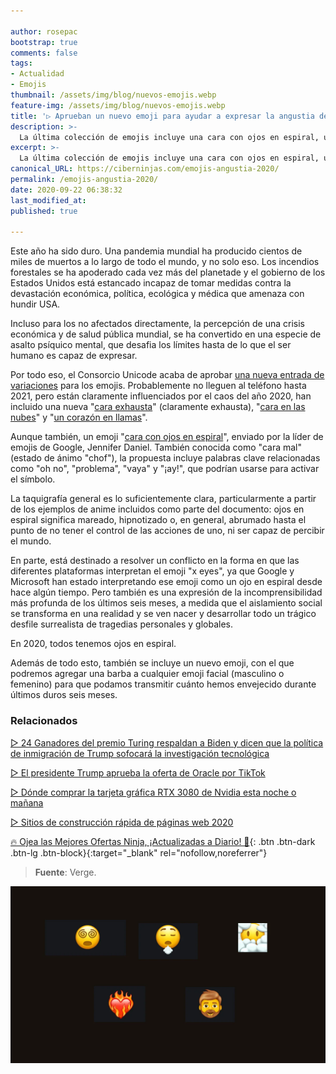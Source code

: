 ```yaml
---

author: rosepac
bootstrap: true
comments: false
tags:
- Actualidad
- Emojis
thumbnail: /assets/img/blog/nuevos-emojis.webp
feature-img: /assets/img/blog/nuevos-emojis.webp
title: '▷ Aprueban un nuevo emoji para ayudar a expresar la angustia del año 2020'
description: >-
  La última colección de emojis incluye una cara con ojos en espiral, un corazón en llamas y barbas disponibles para todas las caras (masculinas o femeninas), que expresan el profundo agotamiento psíquico de 2020.
excerpt: >-
  La última colección de emojis incluye una cara con ojos en espiral, un corazón en llamas y barbas disponibles para todas las caras (masculinas o femeninas), que expresan el profundo agotamiento psíquico de 2020.
canonical_URL: https://ciberninjas.com/emojis-angustia-2020/
permalink: /emojis-angustia-2020/
date: 2020-09-22 06:38:32
last_modified_at: 
published: true

---
```


Este año ha sido duro. Una pandemia mundial ha producido cientos de miles de muertos a lo largo de todo el mundo, y no solo eso. Los incendios forestales se ha apoderado cada vez más del planetade y el gobierno de los Estados Unidos está estancado incapaz de tomar medidas contra la devastación económica, política, ecológica y médica que amenaza con hundir USA.

Incluso para los no afectados directamente, la percepción de una crisis económica y de salud pública mundial, se ha convertido en una especie de asalto psíquico mental, que desafia los límites hasta de lo que el ser humano es capaz de expresar.

Por todo eso, el Consorcio Unicode acaba de aprobar [una nueva entrada de variaciones](https://unicode-org.github.io/emoji/emoji/charts-13.1/emoji-released.html#1f9d4) para los emojis. Probablemente no lleguen al teléfono hasta 2021, pero están claramente influenciados por el caos del año 2020, han incluido una nueva "[cara exhausta](https://emojipedia.org/face-exhaling/)" (claramente exhausta), "[cara en las nubes](https://emojipedia.org/face-in-clouds/)" y "[un corazón en llamas](https://emojipedia.org/heart-on-fire/)".

Aunque también, un emoji "[cara con ojos en espiral](https://emojipedia.org/face-with-spiral-eyes/)", enviado por la líder de emojis de Google, Jennifer Daniel. También conocida como "cara mal" (estado de ánimo "chof"), la propuesta incluye palabras clave relacionadas como "oh no", "problema", "vaya" y "¡ay!", que podrían usarse para activar el símbolo.

La taquigrafía general es lo suficientemente clara, particularmente a partir de los ejemplos de anime incluidos como parte del documento: ojos en espiral significa mareado, hipnotizado o, en general, abrumado hasta el punto de no tener el control de las acciones de uno, ni ser capaz de percibir el mundo.

En parte, está destinado a resolver un conflicto en la forma en que las diferentes plataformas interpretan el emoji "x eyes", ya que Google y Microsoft han estado interpretando ese emoji como un ojo en espiral desde hace algún tiempo. Pero también es una expresión de la incomprensibilidad más profunda de los últimos seis meses, a medida que el aislamiento social se transforma en una realidad y se ven nacer y desarrollar todo un trágico desfile surrealista de tragedias personales y globales.

En 2020, todos tenemos ojos en espiral.

Además de todo esto, también se incluye un nuevo emoji, con el que podremos agregar una barba a cualquier emoji facial (masculino o femenino) para que podamos transmitir cuánto hemos envejecido durante últimos duros seis meses.

### **Relacionados** <!-- omit in toc -->

[ ▷ 24 Ganadores del premio Turing respaldan a Biden y dicen que la política de inmigración de Trump sofocará la investigación tecnológica](https://ciberninjas.com/premios-turing-apoyan-biden/)

[▷ El presidente Trump aprueba la oferta de Oracle por TikTok](https://ciberninjas.com/trump-aprueba-acuerdo-tiktok-oracle/)

[▷ Dónde comprar la tarjeta gráfica RTX 3080 de Nvidia esta noche o mañana](https://ciberninjas.com/comprar-nvidia-rtx-3080/)

[▷ Sitios de construcción rápida de páginas web 2020](https://ciberninjas.com/sitios-construccion-rapida-webs/)

[🔥 Ojea las Mejores Ofertas Ninja, ¡Actualizadas a Diario! 🎁](https://www.amazon.es/shop/cibercursos){: .btn .btn-dark .btn-lg .btn-block}{:target="_blank" rel="nofollow,noreferrer"}

> **Fuente**: Verge.

![La última colección de emojis incluye una cara con ojos en espiral, un corazón en llamas y barbas disponibles para todas las caras (masculinas o femeninas), que expresan el profundo agotamiento psíquico de 2020.](/assets/img/blog/nuevos-emojis.webp "La última colección de emojis incluye una cara con ojos en espiral, un corazón en llamas y barbas disponibles para todas las caras (masculinas o femeninas), que expresan el profundo agotamiento psíquico de 2020.")